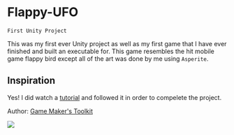 # Flappy-UFO

 ```
First Unity Project
```

This was my first ever Unity project as well as my first game that I have ever finished and built an executable for. This game 
resembles the hit mobile game flappy bird except all of the art was done by me using ``` Asperite ```. 

## Inspiration
Yes! I did watch a 
<a href="https://www.youtube.com/watch?v=XtQMytORBmM">tutorial</a>
and followed it in order to compelete the project. 

Author: <a href="https://www.youtube.com/@GMTK">Game Maker's Toolkit</a>

![](https://github.com/user-attachments/assets/e2bd1728-b729-40e9-a44f-eb3200bdfb60)
